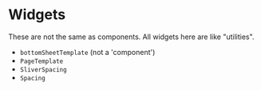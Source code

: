# Widgets
These are not the same as components. All widgets here are like "utilities".

- `bottomSheetTemplate` (not a 'component')
- `PageTemplate`
- `SliverSpacing`
- `Spacing`